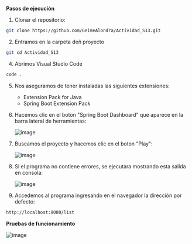 **Pasos de ejecución**

1. Clonar el repositorio:
```sh
git clone https://github.com/GeimeAlondra/Actividad_S13.git
```
2. Entramos en la carpeta deñ proyecto
```sh
git cd Actividad_S13
```
4. Abrimos Visual Studio Code
```sh
code .
```
5. Nos aseguramos de tener instaladas las siguientes extensiones:
   
   - Extension Pack for Java
   - Spring Boot Extension Pack
  
6. Hacemos clic en el boton "Spring Boot Dashboard" que aparece en la barra lateral de herramientas:

   ![image](https://github.com/user-attachments/assets/f9bca392-0048-4e89-87d7-be1b418cfd57)

7. Buscamos el proyecto y hacemos clic en el boton "Play":

   ![image](https://github.com/user-attachments/assets/7af1ea5f-bfc5-461d-853f-1526563c6207)

8. Si el programa no contiene errores, se ejecutara mostrando esta salida en consola:

   ![image](https://github.com/user-attachments/assets/8d208ddf-4e7e-43f9-8cea-964def8486b8)

10. Accedemos al programa ingresando en el navegador la dirección por defecto:
```sh
http://localhost:8080/list
```

**Pruebas de funcionamiento**

![image](https://github.com/user-attachments/assets/b0adbabb-28e4-4af4-bda0-692410e8d680)

